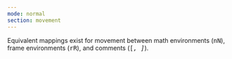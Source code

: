 ```yaml
---
mode: normal
section: movement
---
```


Equivalent mappings exist for movement between
math environments (<kbd>nN</kbd>),
frame environments (<kbd>rR</kbd>),
and comments (<kbd>[*, ]*</kbd>).

